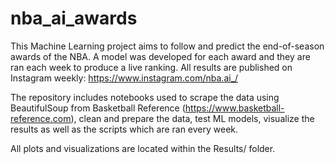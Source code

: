 # nba_ai_awards
 
 This Machine Learning project aims to follow and predict the end-of-season awards of the NBA. A model was developed for each award and they are ran each week to produce a live ranking. All results are published on Instagram weekly: https://www.instagram.com/nba.ai_/
 
 The repository includes notebooks used to scrape the data using BeautifulSoup from Basketball Reference (https://www.basketball-reference.com), clean and prepare the data, test ML models, visualize the results as well as the scripts which are ran every week.

All plots and visualizations are located within the Results/ folder.